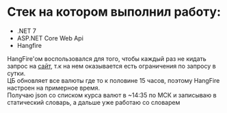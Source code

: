# Стек на котором выполнил работу:
* .NET 7
* ASP.NET Core Web Api
* Hangfire

HangFire'ом воспользовался для того, чтобы каждый раз не кидать запрос на [сайт](https://www.cbr-xml-daily.ru/daily_json.js), т.к на нем оказывается есть ограничения по запросу в сутки.<br/>
ЦБ обновляет все валюты где то к половине 15 часов, поэтому HangFire настроен на примерное время.
<br/>Получаю json со списком курса валют в ~14:35 по МСК и записываю в статический словарь, а дальше уже работаю со словарем
